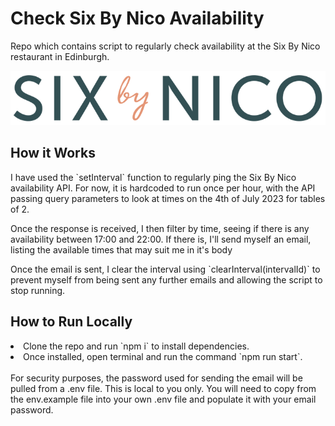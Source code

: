 # Check Six By Nico Availability
Repo which contains script to regularly check availability at the Six By Nico restaurant in Edinburgh.

![Alt text](sixByNicoLogo.png)
<h2>How it Works</h2>
<p>I have used the `setInterval` function to regularly ping the Six By Nico availability API. For now, it is hardcoded to run once per hour, with the API passing query parameters to look at times on the 4th of July 2023 for tables of 2.</p>
<p>Once the response is received, I then filter by time, seeing if there is any availability between 17:00 and 22:00. If there is, I'll send myself an email, listing the available times that may suit me in it's body</p>
<p>Once the email is sent, I clear the interval using `clearInterval(intervalId)` to prevent myself from being sent any further emails and allowing the script to stop running.</p>

<h2>How to Run Locally</h2>
<li>Clone the repo and run `npm i` to install dependencies.</li>
<li>Once installed, open terminal and run the command `npm run start`.</li>
<br />
For security purposes, the password used for sending the email will be pulled from a .env file. This is local to you only. You will need to copy from the env.example file into your own .env file and populate it with your email password.

